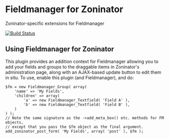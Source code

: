 # Fieldmanager for Zoninator
Zoninator-specific extensions for Fieldmanager

[![Build Status](https://travis-ci.org/alleyinteractive/fm-zoninator.svg?branch=master)](https://travis-ci.org/alleyinteractive/fm-zoninator)

## Using Fieldmanager for Zoninator

This plugin provides an addition context for Fieldmanager allowing you to add your fields and groups to the draggable items in Zoninator's administration page, along with an AJAX-based update button to edit them in situ. To use, enable this plugin (and Fieldmanager), and do:

```
$fm = new Fieldmanager_Group( array(
	'name' => 'My Fields',
	'children' => array(
		'a' => new Fieldmanager_Textfield( 'Field A' ),
		'b' => new Fieldmanager_Textfield( 'Field B' ),
	)
) );
// Note the same signature as the ->add_meta_box() etc. methods for FM objects, 
// except that you pass the $fm object as the final argument.
add_zoninator_post_form( 'My Fields', array( 'post' ), $fm );
```
